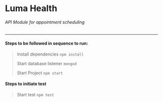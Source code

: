 # Luma Health
###### API Module for appointment scheduling

---
#### Steps to be followed in sequence to run:
> Install dependencies `npm install`
>
> Start database listener `mongod` 
>
> Start Project `npm start`
 
#### Steps to initiate test
> Start test `npm test`

